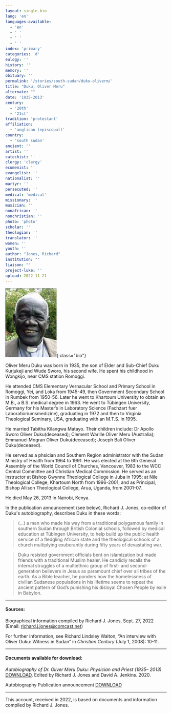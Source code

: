 ```yaml
---
layout: single-bio
lang: 'en'
languages-available:
  - 'en'
  - ' '
  - ' '
  - ' '
index: 'primary'
categories: 'd'
eulogy: ''
history: ''
memory: ''
obituary: ''
permalink: '/stories/south-sudan/duku-oliverm/'
title: "Duku, Oliver Meru"
alternate: ""
date: '1935-2013'
century:
  - '20th'
  - '21st'
tradition: 'protestant'
affiliation:
  - 'anglican (episcopal)'
country:
  - 'south sudan'
ancient: ''
artist: ''
catechist: ''
clergy: 'clergy'
ecumenist: ''
evangelist: ''
nationalist: ''
martyr: ''
persecuted: ''
medical: 'medical'
missionary: ''
musician: ''
nonafrican: ''
nonchristian: ''
photo: 'photo'
scholar: ''
theologian: ''
translator: ''
women: ''
youth: ''
author: "Jones, Richard"
institution: ""
liaison: ""
project-luke: ''
upload: 2022-11-21
---
```



![Duku, Oliver Meru](/images/bio-pics/south-sudan/duku-oliverm/duku-oliverm.jpg){:class="bio"}

Oliver Meru Duku was born in 1935, the son of Elder and Sub-Chief Duku Kurjukeji and Wude Sworo, his second wife. He spent his childhood in Wongkijo, near CMS station Romoggi.

He attended CMS Elementary Vernacular School and Primary School in Romoggi, Yei, and Loka from 1945-49, then Government Secondary School in Rumbek from 1950-56. Later he went to Khartoum University to obtain an M.B., a B.S. medical degree in 1963. He went to Tübingen University, Germany for his Master’s in Laboratory Science (Fachzart fuer Laboratioriumsmedizine), graduating in 1972 and then to Virginia Theological Seminary, USA, graduating with an M.T.S. in 1995.

He married Tabitha Kilangwa Matayo. Their children include: Dr Apollo Sworo Oliver Duku(deceased); Clement Warille Oliver Meru (Australia); Emmanuel Mogran Oliver Duku(deceased); Joseph Bali Oliver Duku(deceased).

He served as a phsician and Southern Region administrator with the Sudan Ministry of Health from 1964 to 1991. He was elected at the 6th General Assembly of the World Council of Churches, Vancouver, 1983 to the WCC Central Committee and Christian Medical Commission. He served as an instructor at Bishop Gwynne Theological College in Juba in 1995; at Nile Theological College, Khartoum North from 1996-2001; and as Principal, Bishop Allison Theological College, Arua, Uganda, from 2001-07.

He died May 26, 2013 in Nairobi, Kenya.

In the publication announcement (see below), Richard J. Jones, co-editor of Duku's autobiography, describes Duku in these words:

>(...) a man who made his way from a traditional polygamous family in southern Sudan through British Colonial schools, followed by medical education at Tübingen University, to help build up the public health service of a fledgling African state and the theological schools of a church multiplying exuberantly during fifty years of devastating war.

>Duku resisted government officials bent on islamization but made friends with a traditional Muslim healer. He candidly recalls the internal struggles of a multiethnic group of first- and second-generation believers in Jesus as paramount chief over all tribes of the earth. As a Bible teacher, he ponders how the homelessness of civilian Sudanese populations in his lifetime seems to repeat the ancient pattern of God’s punishing his disloyal Chosen People by exile in Babylon.

---

#### Sources:

Biographical information compiled by Richard J. Jones, Sept. 27, 2022 (Email: richard.j.jones@comcast.net)

For further information, see Richard Lindsley Walton, “An interview with Oliver Duku: Witness in Sudan” in *Christian Century* (July 1, 2008): 10-11.

---

#### Documents available for download:

*Autobiography of Dr. Oliver Meru Duku: Physician and Priest (1935– 2013)* [DOWNLOAD](/resources/bio-pdfs/south-sudan/duku/duku-autobiography2020.pdf). Edited by Richard J. Jones and David A. Jenkins. 2020.

Autobiography Publication announcement [DOWNLOAD](/resources/bio-pdfs/south-sudan/duku/autobiography-announcement.pdf)

---

This account, received in 2022, is based on documents and information compiled by Richard J. Jones.
